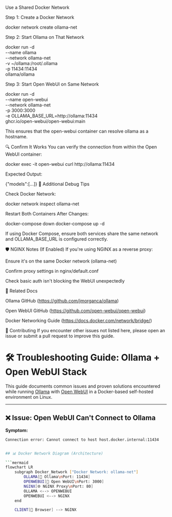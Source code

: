 
Use a Shared Docker Network

Step 1: Create a Docker Network

docker network create ollama-net


Step 2: Start Ollama on That Network

docker run -d \
  --name ollama \
  --network ollama-net \
  -v ~/ollama:/root/.ollama \
  -p 11434:11434 \
  ollama/ollama


Step 3: Start Open WebUI on Same Network

docker run -d \
  --name open-webui \
  --network ollama-net \
  -p 3000:3000 \
  -e OLLAMA_BASE_URL=http://ollama:11434 \
  ghcr.io/open-webui/open-webui:main


This ensures that the open-webui container can resolve ollama as a hostname.

🔍 Confirm It Works
You can verify the connection from within the Open WebUI container:

docker exec -it open-webui curl http://ollama:11434

Expected Output:


{"models":[...]}
🧪 Additional Debug Tips

Check Docker Network:

docker network inspect ollama-net

Restart Both Containers After Changes:


docker-compose down
docker-compose up -d

If using Docker Compose, ensure both services share the same network and OLLAMA_BASE_URL is configured correctly.

🛡 NGINX Notes (If Enabled)
If you're using NGINX as a reverse proxy:

Ensure it's on the same Docker network (ollama-net)

Confirm proxy settings in nginx/default.conf

Check basic auth isn't blocking the WebUI unexpectedly

📓 Related Docs

Ollama GitHub (https://github.com/jmorganca/ollama)

Open WebUI GitHub (https://github.com/open-webui/open-webui)

Docker Networking Guide (https://docs.docker.com/network/bridge/)

🤝 Contributing
If you encounter other issues not listed here, please open an issue or submit a pull request to improve this guide.


# 🛠 Troubleshooting Guide: Ollama + Open WebUI Stack

This guide documents common issues and proven solutions encountered while running [Ollama](https://ollama.com) with [Open WebUI](https://github.com/open-webui/open-webui) in a Docker-based self-hosted environment on Linux.

---

## ❌ Issue: Open WebUI Can't Connect to Ollama

**Symptom:**
```bash
Connection error: Cannot connect to host host.docker.internal:11434


## 📊 Docker Network Diagram (Architecture)

```mermaid
flowchart LR
    subgraph Docker_Network ["Docker Network: ollama-net"]
        OLLAMA[🧠 Ollama\nPort: 11434]
        OPENWEBUI[💬 Open WebUI\nPort: 3000]
        NGINX[🌐 NGINX Proxy\nPort: 80]
        OLLAMA <--> OPENWEBUI
        OPENWEBUI <--> NGINX
    end

    CLIENT[👤 Browser] --> NGINX



